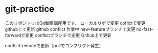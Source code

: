 # git-practice
このリポジトリはGit動画講座用です．
ローカルリポで変更
coflictで変更
github上で更新
github conflict
作業中
new-featureブランチで変更
no-fast-forwardで変更
conflictブランチで変更
Github上で更新

conflict-remoteで更新（pullでコンフリクト発生）

